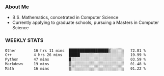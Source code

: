 ### About Me

- B.S. Mathematics, concetrated in Computer Science
- Currently applying to graduate schools, pursuing a Masters in Computer Science


### WEEKLY STATS
<!--START_SECTION:waka-->

```txt
Other        16 hrs 11 mins  ██████████████████▒░░░░░░   72.81 %
C++          4 hrs 26 mins   █████░░░░░░░░░░░░░░░░░░░░   19.99 %
Python       47 mins         █░░░░░░░░░░░░░░░░░░░░░░░░   03.59 %
Markdown     19 mins         ▒░░░░░░░░░░░░░░░░░░░░░░░░   01.48 %
Math         16 mins         ▒░░░░░░░░░░░░░░░░░░░░░░░░   01.22 %
```

<!--END_SECTION:waka-->
